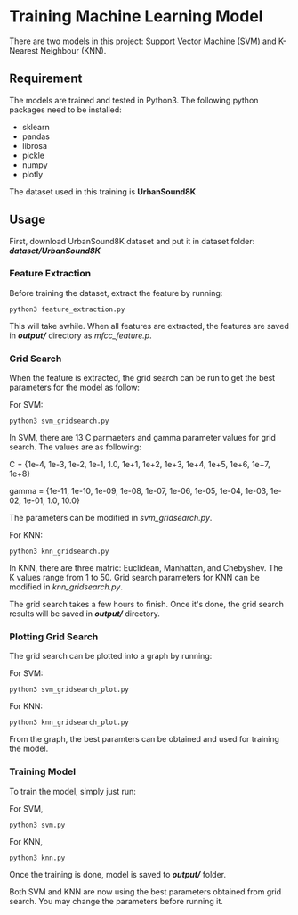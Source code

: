 # Training Machine Learning Model

There are two models in this project: Support Vector Machine (SVM) and K-Nearest Neighbour (KNN).

## Requirement

The models are trained and tested in Python3. The following python packages need to be installed:

* sklearn
* pandas
* librosa
* pickle
* numpy
* plotly

The dataset used in this training is __UrbanSound8K__

## Usage

First, download UrbanSound8K dataset and put it in dataset folder: *__dataset/UrbanSound8K__*

### Feature Extraction

Before training the dataset, extract the feature by running:

``` console
python3 feature_extraction.py
```

This will take awhile. When all features are extracted, the features are saved in *__output/__* directory as *mfcc_feature.p*.

### Grid Search

When the feature is extracted, the grid search can be run to get the best parameters for the model as follow:

For SVM:

``` console
python3 svm_gridsearch.py
```

In SVM, there are 13 C parmaeters and gamma parameter values for grid search. The values are as following:

C = {1e-4, 1e-3, 1e-2, 1e-1, 1.0, 1e+1, 1e+2, 1e+3, 1e+4, 1e+5, 1e+6, 1e+7, 1e+8}

gamma = {1e-11, 1e-10, 1e-09, 1e-08, 1e-07, 1e-06, 1e-05, 1e-04, 1e-03, 1e-02, 1e-01, 1.0, 10.0}

The parameters can be modified in *svm_gridsearch.py*.

For KNN:

``` console
python3 knn_gridsearch.py
```

In KNN, there are three matric: Euclidean, Manhattan, and Chebyshev. The K values range from 1 to 50. Grid search parameters for KNN can be modified in *knn_gridsearch.py*.

The grid search takes a few hours to finish. Once it's done, the grid search results will be saved in *__output/__* directory.

### Plotting Grid Search

The grid search can be plotted into a graph by running:

For SVM:

``` console
python3 svm_gridsearch_plot.py
```

For KNN:

``` console
python3 knn_gridsearch_plot.py
```

From the graph, the best paramters can be obtained and used for training the model.

### Training Model

To train the model, simply just run:

For SVM,

``` console
python3 svm.py
```

For KNN,

``` console
python3 knn.py
```

Once the training is done, model is saved to *__output/__* folder.

Both SVM and KNN are now using the best parameters obtained from grid search. You may change the parameters before running it.
